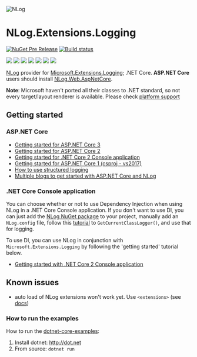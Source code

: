 ![NLog](https://nlog-project.org/images/NLog.png)

# NLog.Extensions.Logging 



[![NuGet Pre Release](https://img.shields.io/nuget/vpre/NLog.Extensions.Logging.svg)](https://www.nuget.org/packages/NLog.Extensions.Logging)
[![Build status](https://ci.appveyor.com/api/projects/status/0nrg8cksp4b6tab1/branch/master?svg=true)](https://ci.appveyor.com/project/nlog/nlog-framework-logging/branch/master)

[![](https://sonarcloud.io/api/project_badges/measure?project=nlog.extensions.logging&branch=master&metric=ncloc)](https://sonarcloud.io/dashboard/?id=nlog.extensions.logging&branch=master) 
[![](https://sonarcloud.io/api/project_badges/measure?project=nlog.extensions.logging&branch=master&metric=bugs)](https://sonarcloud.io/dashboard/?id=nlog.extensions.logging&branch=master) 
[![](https://sonarcloud.io/api/project_badges/measure?project=nlog.extensions.logging&branch=master&metric=vulnerabilities)](https://sonarcloud.io/dashboard/?id=nlog.extensions.logging&branch=master) 
[![](https://sonarcloud.io/api/project_badges/measure?project=nlog.extensions.logging&branch=master&metric=code_smells)](https://sonarcloud.io/project/issues?id=nlog.extensions.logging&branch=master&resolved=false&types=CODE_SMELL) 
[![](https://sonarcloud.io/api/project_badges/measure?project=nlog.extensions.logging&branch=master&metric=duplicated_lines_density)](https://sonarcloud.io/component_measures/domain/Duplications?id=nlog.extensions.logging&branch=master) 
[![](https://sonarcloud.io/api/project_badges/measure?project=nlog.extensions.logging&branch=master&metric=sqale_debt_ratio)](https://sonarcloud.io/dashboard/?id=nlog.extensions.logging&branch=master) 
[![](https://sonarcloud.io/api/project_badges/measure?project=nlog.extensions.logging&branch=master&metric=coverage)](https://sonarcloud.io/component_measures?id=nlog.extensions.logging&branch=master&metric=coverage) 

[NLog](https://github.com/NLog/NLog) provider for [Microsoft.Extensions.Logging](https://github.com/aspnet/Logging); .NET Core. 
**ASP.NET Core** users should install  [NLog.Web.AspNetCore](https://www.nuget.org/packages/NLog.web.aspnetcore). 


**Note**: Microsoft haven't ported all their classes to .NET standard, so not every target/layout renderer is available. 
Please check [platform support](https://github.com/NLog/NLog/wiki/platform-support)


## Getting started

### ASP.NET Core

- [Getting started for ASP.NET Core 3](https://github.com/NLog/NLog/wiki/Getting-started-with-ASP.NET-Core-3)
- [Getting started for ASP.NET Core 2](https://github.com/NLog/NLog/wiki/Getting-started-with-ASP.NET-Core-2)
- [Getting started for .NET Core 2 Console application](https://github.com/NLog/NLog/wiki/Getting-started-with-.NET-Core-2---Console-application)
- [Getting started for ASP.NET Core 1 (csproj - vs2017)](https://github.com/NLog/NLog.Web/wiki/Getting-started-with-ASP.NET-Core-(csproj---vs2017))
- [How to use structured logging](https://github.com/NLog/NLog/wiki/How-to-use-structured-logging)
- [Multiple blogs to get started with ASP.NET Core and NLog](https://github.com/damienbod/AspNetCoreNlog)

### .NET Core Console application

You can choose whether or not to use Dependency Injection when using NLog in a .NET Core Console application. If you don't want to use DI, you can just add the [NLog NuGet package](https://www.nuget.org/packages/NLog) to your project, manually add an `NLog.config` file, follow this [tutorial](https://github.com/NLog/NLog/wiki/Tutorial#configure-nlog-targets-for-output) to `GetCurrentClassLogger()`, and use that for logging.

To use DI, you can use NLog in conjunction with `Microsoft.Extensions.Logging` by following the 'getting started' tutorial below.

- [Getting started with .NET Core 2 Console application](https://github.com/NLog/NLog.Extensions.Logging/wiki/Getting-started-with-.NET-Core-2---Console-application)


Known issues
---
- auto load of NLog extensions won't work yet. Use `<extensions>` (see [docs](https://github.com/NLog/NLog/wiki/Configuration-file#extensions))


### How to run the examples
How to run the [dotnet-core-examples](https://github.com/NLog/NLog.Extensions.Logging/tree/master/examples):

1. Install dotnet: http://dot.net 
2. From source: `dotnet run`
